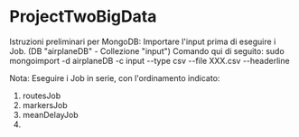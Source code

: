 # ProjectTwoBigData

Istruzioni preliminari per MongoDB:
Importare l'input prima di eseguire i Job. (DB "airplaneDB" - Collezione "input") Comando qui di seguito:
sudo mongoimport -d airplaneDB -c input --type csv --file XXX.csv --headerline 

Nota: Eseguire i Job in serie, con l'ordinamento indicato:

1) routesJob
2) markersJob
3) meanDelayJob
4) 
